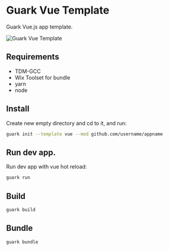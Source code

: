 # Guark Vue Template
Guark Vue.js app template.

![Guark Vue Template](https://i.imgur.com/RhU6bh7.png)

## Requirements

* TDM-GCC
* Wix Toolset for bundle
* yarn
* node

## Install

Create new empty directory and cd to it, and run:
```bash
guark init --template vue --mod github.com/username/appname
```

## Run dev app.

Run dev app with vue hot reload:
```bash
guark run
```

## Build

```bash
guark build
```

## Bundle

```bash
guark bundle
```
